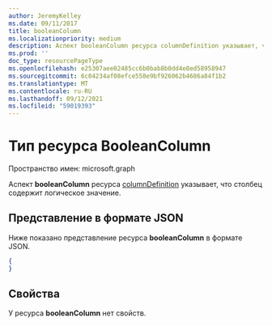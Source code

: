 ```yaml
---
author: JeremyKelley
ms.date: 09/11/2017
title: booleanColumn
ms.localizationpriority: medium
description: Аспект booleanColumn ресурса columnDefinition указывает, что столбец содержит логическое значение.
ms.prod: ''
doc_type: resourcePageType
ms.openlocfilehash: e25307aee02485cc6b0bab8b0dd4e8ed58958947
ms.sourcegitcommit: 6c04234af08efce558e9bf926062b4686a84f1b2
ms.translationtype: MT
ms.contentlocale: ru-RU
ms.lasthandoff: 09/12/2021
ms.locfileid: "59019393"
---
```

# <a name="booleancolumn-resource-type"></a>Тип ресурса BooleanColumn

Пространство имен: microsoft.graph

Аспект **booleanColumn** ресурса [columnDefinition](columndefinition.md) указывает, что столбец содержит логическое значение.

## <a name="json-representation"></a>Представление в формате JSON

Ниже показано представление ресурса **booleanColumn** в формате JSON.
<!-- { "blockType": "resource", "@odata.type": "microsoft.graph.booleanColumn" } -->

```json
{
}
```

## <a name="properties"></a>Свойства

У ресурса **booleanColumn** нет свойств.

<!-- {
  "type": "#page.annotation",
  "description": "",
  "keywords": "",
  "section": "documentation",
  "tocPath": "Resources/BooleanColumn"
} -->

